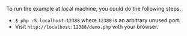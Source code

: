 To run the example at local machine, you could do the following steps.

- `$ php -S localhost:12388` where `12388` is an arbitrary unused port.
- Visit `http://localhost:12388/demo.php` with your browser.
